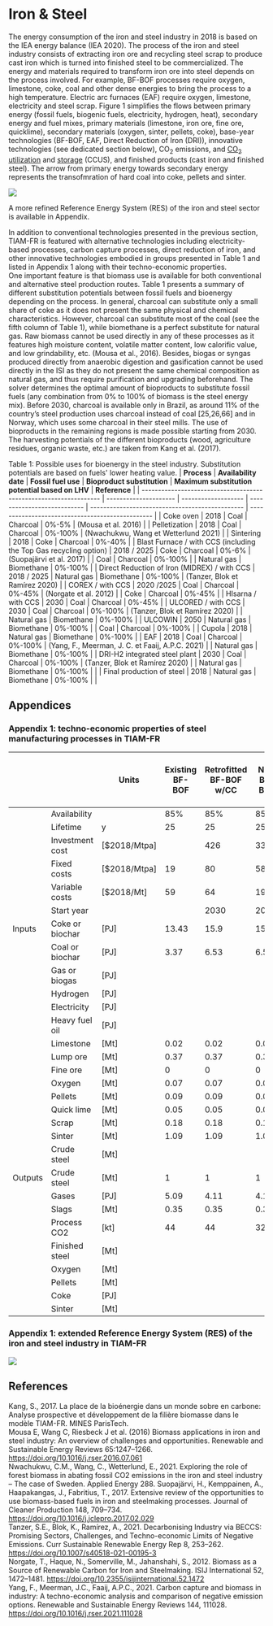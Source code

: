 # Iron & Steel

The energy consumption of the iron and steel industry in 2018 is based on the IEA energy balance (IEA 2020). The process of the iron and steel industry consists of extracting iron ore and recycling steel scrap to produce cast iron which is turned into finished steel to be commercialized. The energy and materials required to transform iron ore into steel depends on the process involved. For example, BF-BOF processes require oxygen, limestone, coke, coal and other dense energies to bring the process to a high temperature. Electric arc furnaces (EAF) require oxygen, limestone, electricity and steel scrap. Figure 1 simplifies the flows between primary energy (fossil fuels, biogenic fuels, electricity, hydrogen, heat), secondary energy and fuel mixes, primary materials (limestone, iron ore, fine ore, quicklime), secondary materials (oxygen, sinter, pellets, coke), base-year technologies (BF-BOF, EAF, Direct Reduction of Iron (DRI)), innovative technologies (see dedicated section below), CO<sub>2</sub> emissions, and [CO<sub>2</sub> utilization](../../supply/synthetic-fuels.md) and [storage](../../../non-energy-sectors/CO2-transport-and-stroage.md) (CCUS), and finished products (cast iron and finished steel). The arrow from primary energy towards secondary energy represents the transofmration of hard coal into coke, pellets and sinter.

![](basic_IISRES.png)

A more refined Reference Energy System (RES) of the iron and steel sector is available in Appendix.

In addition to conventional technologies presented in the previous section, TIAM-FR is featured with alternative technologies including electricity-based processes, carbon capture processes, direct reduction of iron, and other innovative technologies embodied in groups presented in Table 1 and listed in Appendix 1 along with their techno-economic properties.  
One important feature is that biomass use is available for both conventional and alternative steel production routes. Table 1 presents a summary of different substitution potentials between fossil fuels and bioenergy depending on the process. In general, charcoal can substitute only a small share of coke as it does not present the same physical and chemical characteristics. However, charcoal can substitute most of the coal (see the fifth column of Table 1), while biomethane is a perfect substitute for natural gas. Raw biomass cannot be used directly in any of these processes as it features high moisture content, volatile matter content, low calorific value, and low grindability, etc. (Mousa et al., 2016). Besides, biogas or syngas produced directly from anaerobic digestion and gasification cannot be used directly in the ISI as they do not present the same chemical composition as natural gas, and thus require purification and upgrading beforehand. The solver determines the optimal amount of bioproducts to substitute fossil fuels (any combination from 0% to 100% of biomass is the steel energy mix). Before 2030, charcoal is available only in Brazil, as around 11% of the country’s steel production uses charcoal instead of coal [25,26,66] and in Norway, which uses some charcoal in their steel mills. The use of bioproducts in the remaining regions is made possible starting from 2030. The harvesting potentials of the different bioproducts (wood, agriculture residues, organic waste, etc.) are taken from Kang et al. (2017).

Table 1: Possible uses for bioenergy in the steel industry. Substitution potentials are based on fuels' lower heating value.
| **Process**                                                       | **Availability date** | **Fossil fuel use** | **Bioproduct substitution** | **Maximum substitution potential based on LHV** | **Reference**                                    |
| ----------------------------------------------------------------- | --------------------- | ------------------- | --------------------------- | ----------------------------------------------- | ------------------------------------------------ |
| Coke oven                                                         | 2018                  | Coal                | Charcoal                    | 0%-5%                                           | (Mousa et al. 2016)                              |
| Pelletization                                                     | 2018                  | Coal                | Charcoal                    | 0%-100%                                         | (Nwachukwu, Wang et Wetterlund 2021)             |
| Sintering                                                         | 2018                  | Coke                | Charcoal                    | 0%-40%                                          |
| Blast Furnace / with CCS (including the Top Gas recycling option) | 2018 / 2025           | Coke                | Charcoal                    | 0%-6%                                           | (Suopajärvi et al. 2017)                         |
| Coal                                                              | Charcoal              | 0%-100%             |
| Natural gas                                                       | Biomethane            | 0%-100%             |
| Direct Reduction of Iron (MIDREX) / with CCS                      | 2018 / 2025           | Natural gas         | Biomethane                  | 0%-100%                                         | (Tanzer, Blok et Ramírez 2020)                   |
| COREX / with CCS                                                  | 2020 /2025            | Coal                | Charcoal                    | 0%-45%                                          | (Norgate et al. 2012)                            |
| Coke                                                              | Charcoal              | 0%-45%              |
| HIsarna / with CCS                                                | 2030                  | Coal                | Charcoal                    | 0%-45%                                          |
| ULCORED / with CCS                                                | 2030                  | Coal                | Charcoal                    | 0%-100%                                         | (Tanzer, Blok et Ramírez 2020)                   |
| Natural gas                                                       | Biomethane            | 0%-100%             |
| ULCOWIN                                                           | 2050                  | Natural gas         | Biomethane                  | 0%-100%                                         |
| Coal                                                              | Charcoal              | 0%-100%             |
| Cupola                                                            | 2018                  | Natural gas         | Biomethane                  | 0%-100%                                         |
| EAF                                                               | 2018                  | Coal                | Charcoal                    | 0%-100%                                         | (Yang, F., Meerman, J. C. et Faaij, A.P.C. 2021) |
| Natural gas                                                       | Biomethane            | 0%-100%             |
| DRI-H2 integrated steel plant                                     | 2030                  | Coal                | Charcoal                    | 0%-100%                                         | (Tanzer, Blok et Ramírez 2020)                   |
| Natural gas                                                       | Biomethane            | 0%-100%             |                             |
| Final production of steel                                         | 2018                  | Natural gas         | Biomethane                  | 0%-100%                                         |                                                  |

## Appendices

### Appendix 1: techno-economic properties of steel manufacturing processes in TIAM-FR
|         |                 | Units        | Existing BF-BOF | Retrofitted BF-BOF w/CC | New BF-BOF | BF-BOF w/CC | BF-BOF w/TGR | BF-BOF w/CC & TGR | Existing coke oven | New coke oven | Corex | Corex w/CC | CUPOLA | Existing DRI | Retrofitted DRI-H2 | New DRI-H2 | DRI-H2 w/Electrolyzer | Existing EAF | NewEAF | Finishing process | New finishing process | Hisarna | Hisarna w/CC | Midrex | Midrex w/CC | Retrofitted Midrex w/CC | Existing oxygen production | New oxygen production | Existing pellet production | New pellet production | Existing sinter production | New sinter production | Ulcolysis | Ulcored | Ulcored w/CC | Ulcowin |
| ------- | --------------- | ------------ | --------------- | ----------------------- | ---------- | ----------- | ------------ | ----------------- | ------------------ | ------------- | ----- | ---------- | ------ | ------------ | ------------------ | ---------- | --------------------- | ------------ | ------ | ----------------- | --------------------- | ------- | ------------ | ------ | ----------- | ----------------------- | -------------------------- | --------------------- | -------------------------- | --------------------- | -------------------------- | --------------------- | --------- | ------- | ------------ | ------- |
|         | Availability    |              | 85%             | 85%                     | 85%        | 85%         | 85%          | 85%               | 95%                | 95%           | 85%   | 85%        | 90%    | 85%          | 85%                | 85%        | 85%                   | 85%          | 90%    | 90%               | 90%                   | 85%     | 85%          | 85%    | 85%         | 85%                     | 85%                        | 85%                   | 95%                        | 95%                   | 95%                        | 95%                   | 85%       | 85%     | 85%          | 85%     |
|         | Lifetime        | y            | 25              | 25                      | 25         | 20          | 25           | 20                |                    | 25            | 30    | 25         | 30     | 25           | 25                 | 40         | 40                    | 25           | 25     | 20                | 20                    | 25      | 20           | 25     | 20          | 25                      | 20                         | 30                    |                            | 25                    |                            | 25                    | 25        | 25      | 20           | 25      |
|         | Investment cost | [$2018/Mtpa] |                 | 426                     | 335        | 412         | 632          | 692               |                    | 9             | 414   | 507        | 1126   |              | 437                | 587        | 989                   |              | 240    |                   | 195                   | 918     | 961          | 510    | 531         | 462                     |                            | 353                   |                            | 126                   |                            | 71                    | 775       | 593     | 658          | 731     |
|         | Fixed costs     | [$2018/Mtpa] | 19              | 80                      | 58         | 64          | 70           | 77                |                    |               | 54    | 51         | 113    | 16           | 59                 | 59         | 69                    | 13           | 25     | 56                | 56                    | 103     | 151          | 32     | 37          | 34                      | 18                         | 18                    | 3                          | 6                     | 3                          | 3                     | 51        | 58      | 62           | 76      |
|         | Variable costs  | [$2018/Mt]   | 59              | 64                      | 19         | 23          | 19           | 23                | 2                  | 2             | 18    | 23         | 225    | 51           | 41                 | 40         | 42                    | 59           | 36     | 11                | 11                    | 56      | 67           | 40     | 44          | 56                      |                            |                       | 5                          | 5                     | 6                          | 6                     |           | 38      | 42           | 36      |
|         | Start year      |              |                 | 2030                    | 2020       | 2020        | 2030         | 2030              |                    | 2020          | 2025  | 2025       | 2020   |              | 2030               | 2030       | 2030                  |              | 2020   |                   | 2020                  | 2030    | 2030         | 2020   | 2030        | 2030                    |                            | 2020                  |                            | 2020                  |                            | 2020                  | 2050      | 2030    | 2030         | 2050    |
| Inputs  | Coke or biochar | [PJ]         | 13.43           | 15.9                    | 15.17      | 10.44       | 7.7          | 7.7               | 0.07               | 0.02          | 24.3  | 24.3       |        |              |                    |            |                       |              |        |                   |                       | 13.41   | 13.41        |        |             |                         |                            |                       | 3.92                       | 2.15                  | 2.67                       | 0.89                  |           |         |              |         |
|         | Coal or biochar | [PJ]         | 3.37            | 6.53                    | 6.53       | 1.35        | 1.46         | 3.02              | 3.02               |               |       |            |        |              |                    |            |                       |              |        |                   |                       |         |              |        |             |                         |                            |                       |                            |                       |                            |                       |           |
|         | Gas or biogas   | [PJ]         |                 |                         |            | 0.51        | 0.25         |                   | 0.16               | 0.14          |       |            | 11.4   | 13.85        | 0.77               | 0.77       | 1.41                  |              |        |                   |                       |         |              | 16.17  | 12.79       | 12.79                   |                            |                       |                            |                       |                            |                       |           | 10.91   | 11.41        |         |
|         | Hydrogen        | [PJ]         |                 |                         |            |             |              |                   |                    |               |       |            |        |              | 6.41               | 6.41       |                       |              |        |                   |                       |         |              |        |             |                         |                            |                       |                            |                       |                            |                       |           |         |              |         |
|         | Electricity     | [PJ]         |                 |                         |            | 0.97        | 0.15         | 0.88              |                    |               | 0.39  | 1.02       | 4.6    |              | 2.32               | 1.66       | 12.35                 | 2.29         | 3.17   | 2.36              |                       |         |              |        |             |                         | 1.03                       | 0.72                  |                            |                       |                            |                       | 14.2      | 3.16    | 3.57         | 11.24   |
|         | Heavy fuel oil  | [PJ]         |                 |                         |            | 0.64        | 0            |                   |                    |               |       |            |        |              |                    |            |                       |              |        |                   |                       |         |              |        |             |                         |                            |                       |                            |                       |                            |                       |           |         |              |         |
|         | Limestone       | [Mt]         | 0.02            | 0.02                    | 0.02       | 0.02        | 0.02         | 0.02              |                    |               | 0.28  | 0.28       |        |              | 0.07               | 0.07       | 0.07                  | 0.07         | 0.07   |                   |                       |         |              | 0.14   | 0.14        | 0.14                    |                            |                       |                            |                       |                            |                       | 0.05      | 0.17    | 0.17         | 0.18    |
|         | Lump ore        | [Mt]         | 0.37            | 0.37                    | 0.37       | 0.37        |              |                   |                    |               | 0.54  | 0.54       |        |              |                    |            |                       |              |        |                   |                       | 1.42    | 1.42         | 1.27   | 1.27        | 1.27                    |                            |                       |                            |                       |                            |                       | 1.51      | 1.27    | 1.27         | 1.51    |
|         | Fine ore        | [Mt]         | 0               | 0                       | 0          | 0           | 0            | 0                 | 0                  | 0             | 0.14  | 0.15       | 0      | 0            | 0                  | 0          | 1.51                  |              |        |                   |                       |         |              |        |             |                         |                            |                       | 1                          | 1                     | 1.16                       | 1.15                  |           |         |              |         |
|         | Oxygen          | [Mt]         | 0.07            | 0.07                    | 0.05       | 0.05        | 0.17         | 0.17              |                    |               | 0.41  | 0.41       |        |              |                    | 0.03       | 0                     | 0.05         | 0.05   |                   |                       | 1.09    | 1.09         |        |             |                         |                            |                       |                            |                       |                            |                       |           | 0.11    | 0.11         |         |
|         | Pellets         | [Mt]         | 0.09            | 0.09                    | 0.09       | 0.09        | 0.72         | 0.72              |                    |               | 0.68  | 0.68       |        |              |                    |            |                       |              |        |                   |                       |         |              |        |             |                         |                            |                       |                            |                       |                            |                       |           |         |              |         |
|         | Quick lime      | [Mt]         | 0.05            | 0.05                    | 0.05       | 0.05        |              |                   |                    |               | 0.05  | 0.05       |        |              |                    |            |                       |              |        |                   |                       | 0.03    | 0.03         |        |             |                         |                            |                       |                            |                       |                            |                       |           |         |              |         |
|         | Scrap           | [Mt]         | 0.18            | 0.18                    | 0.18       | 0.18        | 0.17         | 0.17              |                    |               | 0.18  | 0.18       | 1.3    | 0.16         | 0.12               | 0.12       | 0.12                  | 1.23         | 1.23   |                   |                       | 0.17    | 0.17         | 0.16   | 0.16        | 0.16                    |                            |                       |                            |                       |                            |                       |           | 0.16    | 0.16         |         |
|         | Sinter          | [Mt]         | 1.09            | 1.09                    | 1.09       | 1.09        | 0.7          | 0.7               |                    |               |       |            |        |              |                    |            |                       |              |        |                   |                       |         |              |        |             |                         |                            |                       |                            |                       |                            |                       |           |         |              |         |
|         | Crude steel     | [Mt]         |                 |                         |            |             |              |                   |                    |               |       |            |        |              |                    |            |                       |              |        | 1                 | 1                     |         |              |        |             |                         |                            |                       |                            |                       |                            |                       |           |         |              |         |
| Outputs | Crude steel     | [Mt]         | 1               | 1                       | 1          | 1           | 1            | 1                 |                    |               | 1     | 1          | 1      | 1            | 1                  | 1          | 1                     | 1            | 1      |                   |                       | 1       | 1            | 1      | 1           | 1                       |                            |                       |                            |                       |                            |                       | 1         | 1       | 1            | 1       |
|         | Gases           | [PJ]         | 5.09            | 4.11                    | 4.11       | 4.11        | 0.25         | 0.25              | 0.16               | 0.14          | 11.55 | 0.65       |        |              |                    |            |                       |              |        |                   |                       |         |              |        |             |                         |                            |                       |                            |                       |                            |                       |           |         |              |         |
|         | Slags           | [Mt]         | 0.35            | 0.35                    | 0.35       | 0.35        | 0.34         | 0.34              |                    |               | 0.44  | 0.44       |        | 0.17         | 0.21               | 0.21       | 0.21                  | 0.26         | 0.17   |                   |                       |         | 0.26         | 0.17   | 0.17        | 0.17                    |                            |                       |                            |                       |                            |                       |           |         |              |         |
|         | Process CO2     | [kt]         | 44              | 44                      | 32         | 3           | 11           | 1                 |                    |               | 144   | 14         |        |              | 31                 | 31         | 31                    | 44           | 44     |                   |                       | 14      | 1            | 62     | 6           | 6.16                    |                            |                       |                            |                       |                            |                       |           |         |              |         |
|         | Finished steel  | [Mt]         |                 |                         |            |             |              |                   |                    |               |       |            |        |              |                    |            |                       |              |        | 1                 | 1                     |         |              |        |             |                         |                            |                       |                            |                       |                            |                       |           |         |              |         |
|         | Oxygen          | [Mt]         |                 |                         |            |             |              |                   |                    |               |       |            |        |              |                    |            |                       |              |        |                   |                       |         |              |        |             |                         | 1                          | 1                     |                            |                       |                            |                       |           |         |              |         |
|         | Pellets         | [Mt]         |                 |                         |            |             |              |                   |                    |               |       |            |        |              |                    |            |                       |              |        |                   |                       |         |              |        |             |                         |                            |                       | 1                          | 1                     |                            |                       |           |         |              |         |
|         | Coke            | [PJ]         |                 |                         |            |             |              |                   | 1                  | 1             |       |            |        |              |                    |            |                       |              |        |                   |                       |         |              |        |             |                         |                            |                       |                            |                       |                            |                       |           |         |              |         |
|         | Sinter          | [Mt]         |                 |                         |            |             |              |                   |                    |               |       |            |        |              |                    |            |                       |              |        |                   |                       |         |              |        |             |                         |                            |                       |                            |                       | 1                          | 1                     |           |         |              |         |

### Appendix 1: extended Reference Energy System (RES) of the iron and steel industry in TIAM-FR

![](IISRES_final.png)

## References

Kang, S., 2017. La place de la bioénergie dans un monde sobre en carbone: Analyse prospective et développement de la filière biomasse dans le modèle TIAM-FR. MINES ParisTech.  
Mousa E, Wang C, Riesbeck J et al. (2016) Biomass applications in iron and steel industry: An overview of challenges and opportunities. Renewable and Sustainable Energy Reviews 65:1247–1266. https://doi.org/10.1016/j.rser.2016.07.061  
Nwachukwu, C.M., Wang, C., Wetterlund, E., 2021. Exploring the role of forest biomass in abating fossil CO2 emissions in the iron and steel industry – The case of Sweden. Applied Energy 288.
Suopajärvi, H., Kemppainen, A., Haapakangas, J., Fabritius, T., 2017. Extensive review of the opportunities to use biomass-based fuels in iron and steelmaking processes. Journal of Cleaner Production 148, 709–734. https://doi.org/10.1016/j.jclepro.2017.02.029  
Tanzer, S.E., Blok, K., Ramírez, A., 2021. Decarbonising Industry via BECCS: Promising Sectors, Challenges, and Techno-economic Limits of Negative Emissions. Curr Sustainable Renewable Energy Rep 8, 253–262. https://doi.org/10.1007/s40518-021-00195-3  
Norgate, T., Haque, N., Somerville, M., Jahanshahi, S., 2012. Biomass as a Source of Renewable Carbon for Iron and Steelmaking. ISIJ International 52, 1472–1481. https://doi.org/10.2355/isijinternational.52.1472  
Yang, F., Meerman, J.C., Faaij, A.P.C., 2021. Carbon capture and biomass in industry: A techno-economic analysis and comparison of negative emission options. Renewable and Sustainable Energy Reviews 144, 111028. https://doi.org/10.1016/j.rser.2021.111028  

